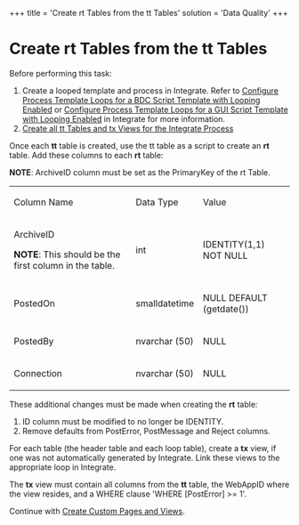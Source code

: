+++
title = 'Create rt Tables from the tt Tables'
solution = 'Data Quality'
+++

# Create rt Tables from the tt Tables

Before performing this task:

1.  Create a looped template and process in Integrate. Refer to
    [Configure Process Template Loops for a BDC Script Template with
    Looping
    Enabled](../../../Platform/Integrate/Use_Cases/ConfigureProcTempLoopsBDCLoopEn.htm)
    or [Configure Process Template Loops for a GUI Script Template with
    Looping
    Enabled](../../../Platform/Integrate/Use_Cases/ConfigureProcTemplLoopsGUILoopgEn.htm)
    in Integrate for more information.
2.  [Create all tt Tables and tx Views for the Integrate
    Process](Create_All_tt_Tables_and_tx_Views_for_the_Integrate_Process.htm)

Once each **tt** table is created, use the tt table as a script to
create an **rt** table. Add these columns to each **rt** table:

<span style="font-weight: bold;">NOTE</span>: ArchiveID column must be
set as the PrimaryKey of the rt Table.

<table>
<tbody>
<tr class="odd">
<td><p>Column Name</p></td>
<td><p>Data Type</p></td>
<td><p>Value</p></td>
</tr>
<tr class="even">
<td><p>ArchiveID</p>
<p><strong>NOTE</strong>: This should be the first column in the table.</p></td>
<td><p>int</p></td>
<td><p>IDENTITY(1,1) NOT NULL</p></td>
</tr>
<tr class="odd">
<td><p>PostedOn</p></td>
<td><p>smalldatetime</p></td>
<td><p>NULL DEFAULT (getdate())</p></td>
</tr>
<tr class="even">
<td><p>PostedBy</p></td>
<td><p>nvarchar (50)</p></td>
<td><p>NULL</p></td>
</tr>
<tr class="odd">
<td><p>Connection</p></td>
<td><p>nvarchar (50)</p></td>
<td><p>NULL</p></td>
</tr>
</tbody>
</table>

These additional changes must be made when creating the **rt** table:

1.  ID column must be modified to no longer be IDENTITY.
2.  Remove defaults from PostError, PostMessage and Reject columns.

For each table (the header table and each loop table), create a **tx**
view, if one was not automatically generated by Integrate. Link these
views to the appropriate loop in Integrate.

The **tx** view must contain all columns from the **tt** table, the
WebAppID where the view resides, and a WHERE clause 'WHERE \[PostError\]
\>= 1'.

Continue with [Create Custom Pages and
Views](Create_Custom_Pages_and_Views.htm).

